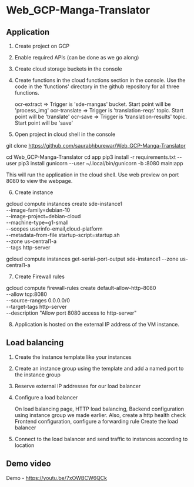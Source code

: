 # Web_GCP-Manga-Translator

## Application

1. Create project on GCP
2. Enable required APIs (can be done as we go along)
3. Create cloud storage buckets in the console
4. Create functions in the cloud functions section in the console. Use the code in the 'functions' directory in the github repository for all three functions.
    
    ocr-extract => Trigger is 'sde-mangas' bucket. Start point will be 'process_img'
    ocr-translate => Trigger is 'translation-reqs' topic. Start point will be 'translate'
    ocr-save =>  Trigger is 'translation-results' topic. Start point will be 'save'

5. Open project in cloud shell in the console

git clone https://github.com/saurabhburewar/Web_GCP-Manga-Translator

cd Web_GCP-Manga-Translator
cd app
pip3 install -r requirements.txt --user
pip3 install gunicorn --user
~/.local/bin/gunicorn -b :8080 main:app

This will run the application in the cloud shell. Use web preview on port 8080 to view the webpage.

6. Create instance 

gcloud compute instances create sde-instance1 \
    --image-family=debian-10 \
    --image-project=debian-cloud \
    --machine-type=g1-small \
    --scopes userinfo-email,cloud-platform \
    --metadata-from-file startup-script=startup.sh \
    --zone us-central1-a \
    --tags http-server

gcloud compute instances get-serial-port-output sde-instance1 --zone us-central1-a

7. Create Firewall rules 

gcloud compute firewall-rules create default-allow-http-8080 \
    --allow tcp:8080 \
    --source-ranges 0.0.0.0/0 \
    --target-tags http-server \
    --description "Allow port 8080 access to http-server"

8. Application is hosted on the external IP address of the VM instance. 

Load balancing 
--------------

1. Create the instance template like your instances
2. Create an instance group using the template and add a named port to the instance group
3. Reserve external IP addresses for our load balancer
4. Configure a load balancer

    On load balancing page, HTTP load balancing,
    Backend configuration using instance group we made earlier.
    Also, create a http health check
    Frontend configuration, configure a forwarding rule
    Create the load balancer

5. Connect to the load balancer and send traffic to instances according to location

## Demo video
Demo - https://youtu.be/7xOWBCW6QCk


